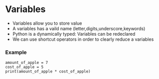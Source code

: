 # Variables   
- Variables allow you to store value     
-  A variables has a vaild name (letter,digits,underscore,keywords)     
- Python is a dynamically typed: Variables can be redeclared     
- We can use shortcut operators in order to clearly reduce a variables    
### Example
```console 
amount_of_apple = 7
cost_of_apple = 5 
print(amount_of_apple * cost_of_apple)
```